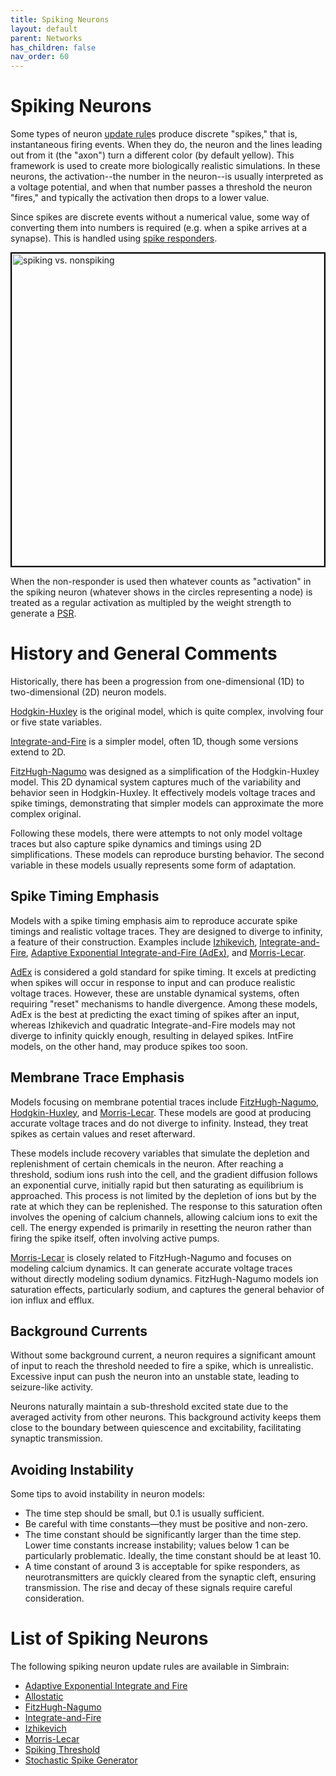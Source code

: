 ```yaml
---
title: Spiking Neurons
layout: default
parent: Networks
has_children: false
nav_order: 60
---
```


# Spiking Neurons

Some types of neuron [update rule](neurons)s  produce discrete "spikes," that is, instantaneous firing events. When they do, the neuron and the lines leading out from it (the "axon") turn a different color (by default yellow). This framework is used to create more biologically realistic simulations. In these neurons, the activation--the number in the neuron--is usually interpreted as a voltage potential, and when that number passes a threshold the neuron "fires," and typically the activation then drops to a lower value.

Since spikes are discrete events without a numerical value, some way of converting them into numbers is required (e.g. when a spike arrives at a synapse). This is handled using [spike responders](spikeresponders).

<img src="/assets/images/spikingNonSpiking.gif" alt="spiking vs. nonspiking" style="width:500px; border: 2px solid black;"/>

When the non-responder is used then whatever counts as "activation" in the spiking neuron (whatever shows in the circles representing a node) is treated as a regular activation as multipled by the weight strength to generate a [PSR](/docs/network/updateLogic.html#PSR).

# History and General Comments

Historically, there has been a progression from one-dimensional (1D) to two-dimensional (2D) neuron models.

[Hodgkin-Huxley](https://en.wikipedia.org/wiki/Hodgkin%E2%80%93Huxley_model) is the original model, which is quite complex, involving four or five state variables.

[Integrate-and-Fire](neurons/integrateAndFire) is a simpler model, often 1D, though some versions extend to 2D.

[FitzHugh-Nagumo](neurons/fitzhughNagumo) was designed as a simplification of the Hodgkin-Huxley model. This 2D dynamical system captures much of the variability and behavior seen in Hodgkin-Huxley. It effectively models voltage traces and spike timings, demonstrating that simpler models can approximate the more complex original.

Following these models, there were attempts to not only model voltage traces but also capture spike dynamics and timings using 2D simplifications. These models can reproduce bursting behavior. The second variable in these models usually represents some form of adaptation.

## Spike Timing Emphasis

Models with a spike timing emphasis aim to reproduce accurate spike timings and realistic voltage traces. They are designed to diverge to infinity, a feature of their construction. Examples include [Izhikevich](neurons/izhikevich), [Integrate-and-Fire](neurons/integrateAndFire), [Adaptive Exponential Integrate-and-Fire (AdEx)](neurons/adaptiveExIntegAndFire), and [Morris-Lecar](neurons/morrisLecar).

[AdEx](neurons/adaptiveExIntegAndFire) is considered a gold standard for spike timing. It excels at predicting when spikes will occur in response to input and can produce realistic voltage traces. However, these are unstable dynamical systems, often requiring "reset" mechanisms to handle divergence. Among these models, AdEx is the best at predicting the exact timing of spikes after an input, whereas Izhikevich and quadratic Integrate-and-Fire models may not diverge to infinity quickly enough, resulting in delayed spikes. IntFire models, on the other hand, may produce spikes too soon.

## Membrane Trace Emphasis

Models focusing on membrane potential traces include [FitzHugh-Nagumo](neurons/fitzhughNagumo), [Hodgkin-Huxley](https://en.wikipedia.org/wiki/Hodgkin%E2%80%93Huxley_model), and [Morris-Lecar](neurons/morrisLecar). These models are good at producing accurate voltage traces and do not diverge to infinity. Instead, they treat spikes as certain values and reset afterward.

These models include recovery variables that simulate the depletion and replenishment of certain chemicals in the neuron. After reaching a threshold, sodium ions rush into the cell, and the gradient diffusion follows an exponential curve, initially rapid but then saturating as equilibrium is approached. This process is not limited by the depletion of ions but by the rate at which they can be replenished. The response to this saturation often involves the opening of calcium channels, allowing calcium ions to exit the cell. The energy expended is primarily in resetting the neuron rather than firing the spike itself, often involving active pumps.

[Morris-Lecar](neurons/morrisLecar) is closely related to FitzHugh-Nagumo and focuses on modeling calcium dynamics. It can generate accurate voltage traces without directly modeling sodium dynamics. FitzHugh-Nagumo models ion saturation effects, particularly sodium, and captures the general behavior of ion influx and efflux.

## Background Currents

Without some background current, a neuron requires a significant amount of input to reach the threshold needed to fire a spike, which is unrealistic. Excessive input can push the neuron into an unstable state, leading to seizure-like activity.

Neurons naturally maintain a sub-threshold excited state due to the averaged activity from other neurons. This background activity keeps them close to the boundary between quiescence and excitability, facilitating synaptic transmission.

## Avoiding Instability

Some tips to avoid instability in neuron models:

- The time step should be small, but 0.1 is usually sufficient.
- Be careful with time constants—they must be positive and non-zero.
- The time constant should be significantly larger than the time step. Lower time constants increase instability; values below 1 can be particularly problematic. Ideally, the time constant should be at least 10.
- A time constant of around 3 is acceptable for spike responders, as neurotransmitters are quickly cleared from the synaptic cleft, ensuring transmission. The rise and decay of these signals require careful consideration.

# List of Spiking Neurons

The following spiking neuron update rules are available in Simbrain:

- [Adaptive Exponential Integrate and Fire](/docs/network/neurons/adaptiveExIntegAndFire.html)
- [Allostatic](/docs/network/neurons/allostatic.html)
- [FitzHugh-Nagumo](/docs/network/neurons/fitzhughNagumo.html)
- [Integrate-and-Fire](/docs/network/neurons/integrateAndFire.html)
- [Izhikevich](/docs/network/neurons/izhikevich.html)
- [Morris-Lecar](/docs/network/neurons/morrisLecar.html)
- [Spiking Threshold](/docs/network/neurons/spikingThreshold.html)
- [Stochastic Spike Generator](/docs/network/neurons/stochastic.html)

